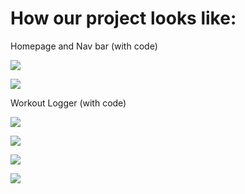 # How our project looks like:

Homepage and Nav bar (with code)

![](homepage1.png)

![](navbar1.png)

Workout Logger (with code)

![](workoutTracker.png)

![](track1html.png)

![](trackjs1.png)

![](trackcss1.png)
